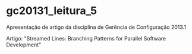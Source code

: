 gc20131_leitura_5
=================

Apresentação de artigo da disciplina de Gerência de Configuração 2013.1

Artigo: "Streamed Lines: Branching Patterns for Parallel Software Development"